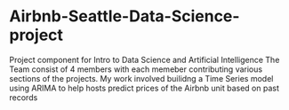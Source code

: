 # Airbnb-Seattle-Data-Science-project

Project component for Intro to Data Science and Artificial Intelligence
The Team consist of 4 members with each memeber contributing various sections of the projects.
My work involved builidng a Time Series model using ARIMA to help hosts predict prices of the Airbnb unit based on past records

